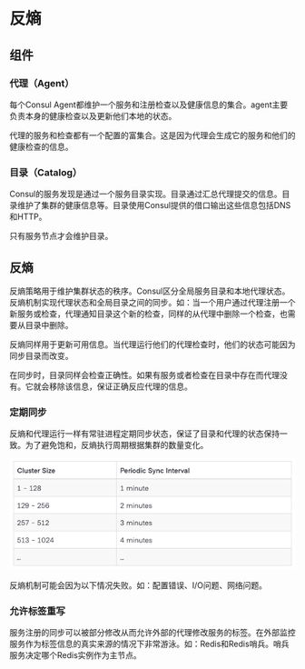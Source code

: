 # 反熵

## 组件

### 代理（Agent）

每个Consul Agent都维护一个服务和注册检查以及健康信息的集合。agent主要负责本身的健康检查以及更新他们本地的状态。

代理的服务和检查都有一个配置的富集合。这是因为代理会生成它的服务和他们的健康检查的信息。

### 目录（Catalog）

Consul的服务发现是通过一个服务目录实现。目录通过汇总代理提交的信息。目录维护了集群的健康信息等。目录使用Consul提供的借口输出这些信息包括DNS和HTTP。

只有服务节点才会维护目录。

## 反熵

反熵策略用于维护集群状态的秩序。Consul区分全局服务目录和本地代理状态。反熵机制实现代理状态和全局目录之间的同步。如：当一个用户通过代理注册一个新服务或检查，代理通知目录这个新的检查，同样的从代理中删除一个检查，也需要从目录中删除。

反熵同样用于更新可用信息。当代理运行他们的代理检查时，他们的状态可能因为同步目录而改变。

在同步时，目录同样会检查正确性。如果有服务或者检查在目录中存在而代理没有。它就会移除该信息，保证正确反应代理的信息。

### 定期同步

反熵和代理运行一样有常驻进程定期同步状态，保证了目录和代理的状态保持一致。为了避免饱和，反熵执行周期根据集群的数量变化。

![](images/反熵周期.png)

反熵机制可能会因为以下情况失败。如：配置错误、I/O问题、网络问题。

### 允许标签重写

服务注册的同步可以被部分修改从而允许外部的代理修改服务的标签。在外部监控服务作为标签信息的真实来源的情况下非常游泳。如：Redis和Redis哨兵。哨兵服务决定哪个Redis实例作为主节点。
